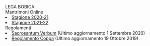 <th>LEGA BOBICA<br/></th><td>Mantrimoni Online<br/></td><li><a href="https://denno985.github.io/lega-bobica/20-21/index.html" class="active">Stagione 2020-21</a></li><li><a href="https://denno985.github.io/lega-bobica/21-22/index.html" class="active">Stagione 2021-22</a></li><td>Regolamenti<br/></td><li><a href="https://denno985.github.io/lega-bobica/verbum.pdf" class="active">Sacrosantum Verbum</a> (Ultimo aggiornamento 1 Settembre 2020)</li><li><a href="https://denno985.github.io/lega-bobica/coppa.pdf" class="active">Regolamento Coppa</a> (Ultimo aggiornamento 19 Ottobre 2019)</li>
